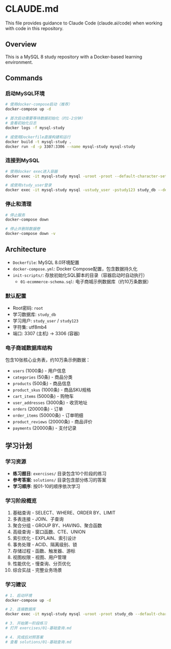 # CLAUDE.md

This file provides guidance to Claude Code (claude.ai/code) when working with code in this repository.

## Overview

This is a MySQL 8 study repository with a Docker-based learning environment.

## Commands

### 启动MySQL环境
```bash
# 使用docker-compose启动（推荐）
docker-compose up -d

# 首次启动需要等待数据初始化（约1-2分钟）
# 查看初始化日志
docker logs -f mysql-study

# 或使用Dockerfile直接构建和运行
docker build -t mysql-study .
docker run -d -p 3307:3306 --name mysql-study mysql-study
```

### 连接到MySQL
```bash
# 使用docker exec进入容器
docker exec -it mysql-study mysql -uroot -proot --default-character-set=utf8mb4

# 或使用study_user登录
docker exec -it mysql-study mysql -ustudy_user -pstudy123 study_db --default-character-set=utf8mb4
```

### 停止和清理
```bash
# 停止服务
docker-compose down

# 停止并删除数据卷
docker-compose down -v
```

## Architecture

- `Dockerfile`: MySQL 8.0环境配置
- `docker-compose.yml`: Docker Compose配置，包含数据持久化
- `init-scripts/`: 存放初始化SQL脚本的目录（容器启动时自动执行）
  - `01-ecommerce-schema.sql`: 电子商城示例数据库（约10万条数据）

### 默认配置
- Root密码: `root`
- 学习数据库: `study_db`
- 学习用户: `study_user` / `study123`
- 字符集: utf8mb4
- 端口: 3307 (主机) -> 3306 (容器)

### 电子商城数据库结构
包含10张核心业务表，约10万条示例数据：
- `users` (1000条) - 用户信息
- `categories` (50条) - 商品分类
- `products` (500条) - 商品信息
- `product_skus` (1000条) - 商品SKU规格
- `cart_items` (5000条) - 购物车
- `user_addresses` (3000条) - 收货地址
- `orders` (20000条) - 订单
- `order_items` (50000条) - 订单明细
- `product_reviews` (20000条) - 商品评价
- `payments` (20000条) - 支付记录

## 学习计划

### 学习资源
- **练习题目**: `exercises/` 目录包含10个阶段的练习
- **参考答案**: `solutions/` 目录包含部分练习的答案
- **学习顺序**: 按01-10的顺序依次学习

### 学习阶段概览
1. 基础查询 - SELECT、WHERE、ORDER BY、LIMIT
2. 多表连接 - JOIN、子查询
3. 聚合分组 - GROUP BY、HAVING、聚合函数
4. 高级查询 - 窗口函数、CTE、UNION
5. 索引优化 - EXPLAIN、索引设计
6. 事务处理 - ACID、隔离级别、锁
7. 存储过程 - 函数、触发器、游标
8. 视图权限 - 视图、用户管理
9. 性能优化 - 慢查询、分页优化
10. 综合实战 - 完整业务场景

### 学习建议
```bash
# 1. 启动环境
docker-compose up -d

# 2. 连接数据库
docker exec -it mysql-study mysql -uroot -proot study_db --default-character-set=utf8mb4

# 3. 开始第一阶段练习
# 打开 exercises/01-基础查询.md

# 4. 完成后对照答案
# 查看 solutions/01-基础查询.md
```
